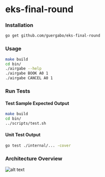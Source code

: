 # eks-final-round  

### Installation 
```bash
go get github.com/guergabo/eks-final-round
```

### Usage
```bash 
make build
cd bin/
./airgabe --help
./airgabe BOOK A0 1  
./airgabe CANCEL A0 1 
```

### Run Tests
#### Test Sample Expected Output
```bash 
make build
cd bin/
../scripts/test.sh
```
#### Unit Test Output
```bash
go test ./internal/... -cover
```

### Architecture Overview  
![alt text](https://miro.medium.com/max/1400/1*ERYx0IB1pN-5ZX98cKAoUw.png)


